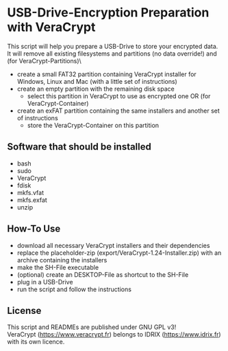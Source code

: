 # USB-Drive-Encryption Preparation with VeraCrypt
This script will help you prepare a USB-Drive to store your encrypted data.\
It will remove all existing filesystems and partitions (no data override!) and\
(for VeraCrypt-Partitions)\
- create a small FAT32 partition containing VeraCrypt installer for Windows, Linux and Mac (with a little set of instructions)
- create an empty partition with the remaining disk space
	- select this partition in VeraCrypt to use as encrypted one
OR (for VeraCrypt-Container)
- create an exFAT partition containing the same installers and another set of instructions
	- store the VeraCrypt-Container on this partition

## Software that should be installed
- bash
- sudo
- VeraCrypt
- fdisk
- mkfs.vfat
- mkfs.exfat
- unzip

## How-To Use
- download all necessary VeraCrypt installers and their dependencies
- replace the placeholder-zip (export/VeraCrypt-1.24-Installer.zip) with an archive containing the installers
- make the SH-File executable
- (optional) create an DESKTOP-File as shortcut to the SH-File
- plug in a USB-Drive
- run the script and follow the instructions

## License
This script and READMEs are published under GNU GPL v3!\
VeraCrypt (https://www.veracrypt.fr) belongs to IDRIX (https://www.idrix.fr) with its own licence.
